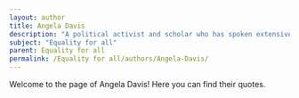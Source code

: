 ```yaml
---
layout: author
title: Angela Davis
description: "A political activist and scholar who has spoken extensively on civil rights, social justice, and the intersection of race, class, and gender in the pursuit of equality."
subject: "Equality for all"
parent: Equality for all
permalink: /Equality for all/authors/Angela-Davis/
---
```


Welcome to the page of Angela Davis! Here you can find their quotes.
